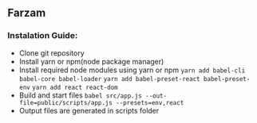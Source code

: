 ## Farzam

<!-- ![Subway](./TehranSubway.PNG)   -->

### Instalation Guide:
* Clone git repository  
* Install yarn or npm(node package manager)  
* Install required node modules using yarn or npm
`yarn add babel-cli babel-core babel-loader`
`yarn add babel-preset-react babel-preset-env`
`yarn add react react-dom`
* Build and start files
`babel src/app.js --out-file=public/scripts/app.js --presets=env,react` 
* Output files are generated in scripts folder  